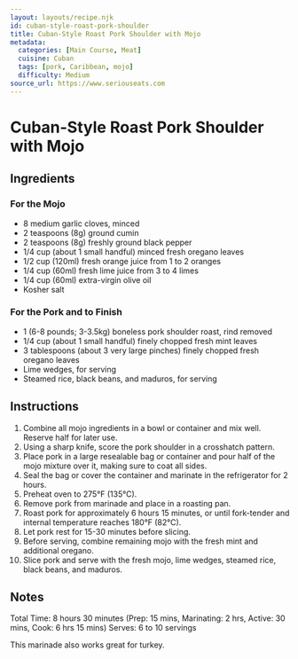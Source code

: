 ```yaml
---
layout: layouts/recipe.njk
id: cuban-style-roast-pork-shoulder
title: Cuban-Style Roast Pork Shoulder with Mojo
metadata:
  categories: [Main Course, Meat]
  cuisine: Cuban
  tags: [pork, Caribbean, mojo]
  difficulty: Medium
source_url: https://www.seriouseats.com
---
```


# Cuban-Style Roast Pork Shoulder with Mojo

## Ingredients

### For the Mojo
- 8 medium garlic cloves, minced
- 2 teaspoons (8g) ground cumin
- 2 teaspoons (8g) freshly ground black pepper
- 1/4 cup (about 1 small handful) minced fresh oregano leaves
- 1/2 cup (120ml) fresh orange juice from 1 to 2 oranges
- 1/4 cup (60ml) fresh lime juice from 3 to 4 limes
- 1/4 cup (60ml) extra-virgin olive oil
- Kosher salt

### For the Pork and to Finish
- 1 (6-8 pounds; 3-3.5kg) boneless pork shoulder roast, rind removed
- 1/4 cup (about 1 small handful) finely chopped fresh mint leaves
- 3 tablespoons (about 3 very large pinches) finely chopped fresh oregano leaves
- Lime wedges, for serving
- Steamed rice, black beans, and maduros, for serving

## Instructions

1. Combine all mojo ingredients in a bowl or container and mix well. Reserve half for later use.
2. Using a sharp knife, score the pork shoulder in a crosshatch pattern.
3. Place pork in a large resealable bag or container and pour half of the mojo mixture over it, making sure to coat all sides.
4. Seal the bag or cover the container and marinate in the refrigerator for 2 hours.
5. Preheat oven to 275°F (135°C).
6. Remove pork from marinade and place in a roasting pan.
7. Roast pork for approximately 6 hours 15 minutes, or until fork-tender and internal temperature reaches 180°F (82°C).
8. Let pork rest for 15-30 minutes before slicing.
9. Before serving, combine remaining mojo with the fresh mint and additional oregano.
10. Slice pork and serve with the fresh mojo, lime wedges, steamed rice, black beans, and maduros.

## Notes
Total Time: 8 hours 30 minutes (Prep: 15 mins, Marinating: 2 hrs, Active: 30 mins, Cook: 6 hrs 15 mins)
Serves: 6 to 10 servings

This marinade also works great for turkey.
